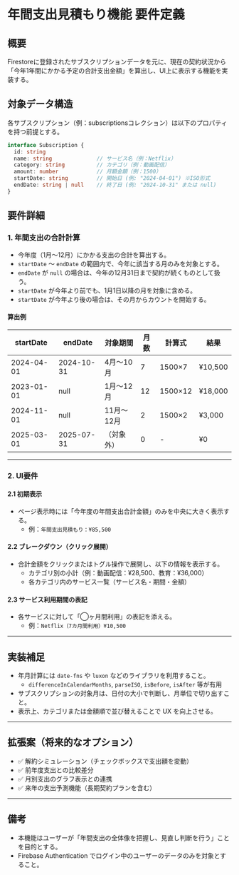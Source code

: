 # 年間支出見積もり機能 要件定義

## 概要
Firestoreに登録されたサブスクリプションデータを元に、現在の契約状況から「今年1年間にかかる予定の合計支出金額」を算出し、UI上に表示する機能を実装する。

## 対象データ構造
各サブスクリプション（例：subscriptionsコレクション）は以下のプロパティを持つ前提とする。

```ts
interface Subscription {
  id: string
  name: string              // サービス名（例：Netflix）
  category: string          // カテゴリ（例：動画配信）
  amount: number            // 月額金額（例：1500）
  startDate: string         // 開始日 (例: "2024-04-01") ※ISO形式
  endDate: string | null    // 終了日 (例: "2024-10-31" または null)
}
```

## 要件詳細

### 1. 年間支出の合計計算

- 今年度（1月〜12月）にかかる支出の合計を算出する。
- `startDate` ～ `endDate` の範囲内で、今年に該当する月のみを対象とする。
- `endDate` が `null` の場合は、今年の12月31日まで契約が続くものとして扱う。
- `startDate` が今年より前でも、1月1日以降の月を対象に含める。
- `startDate` が今年より後の場合は、その月からカウントを開始する。

#### 算出例

| startDate   | endDate     | 対象期間        | 月数 | 計算式           | 結果     |
|-------------|-------------|----------------|------|------------------|----------|
| 2024-04-01  | 2024-10-31  | 4月〜10月       | 7    | 1500×7           | ¥10,500  |
| 2023-01-01  | null        | 1月〜12月       | 12   | 1500×12          | ¥18,000  |
| 2024-11-01  | null        | 11月〜12月      | 2    | 1500×2           | ¥3,000   |
| 2025-03-01  | 2025-07-31  | （対象外）       | 0    | -                | ¥0       |

---

### 2. UI要件

#### 2.1 初期表示
- ページ表示時には「今年度の年間支出合計金額」のみを中央に大きく表示する。
  - 例：`年間支出見積もり：¥85,500`

#### 2.2 ブレークダウン（クリック展開）
- 合計金額をクリックまたはトグル操作で展開し、以下の情報を表示する。
  - カテゴリ別の小計（例：動画配信：¥28,500、教育：¥36,000）
  - 各カテゴリ内のサービス一覧（サービス名・期間・金額）

#### 2.3 サービス利用期間の表記
- 各サービスに対して「◯ヶ月間利用」の表記を添える。
  - 例：`Netflix（7カ月間利用）¥10,500`

---

## 実装補足

- 年月計算には `date-fns` や `luxon` などのライブラリを利用すること。
  - `differenceInCalendarMonths`, `parseISO`, `isBefore`, `isAfter` 等が有用
- サブスクリプションの対象月は、日付の大小で判断し、月単位で切り出すこと。
- 表示上、カテゴリまたは金額順で並び替えることで UX を向上させる。

---

## 拡張案（将来的なオプション）

- ✅ 解約シミュレーション（チェックボックスで支出額を変動）
- ✅ 前年度支出との比較差分
- ✅ 月別支出のグラフ表示との連携
- ✅ 来年の支出予測機能（長期契約プランを含む）

---

## 備考

- 本機能はユーザーが「年間支出の全体像を把握し、見直し判断を行う」ことを目的とする。
- Firebase Authentication でログイン中のユーザーのデータのみを対象とすること。

